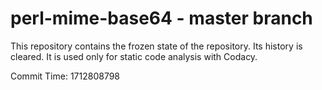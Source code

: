 # perl-mime-base64 - master branch

This repository contains the frozen state of the repository.
Its history is cleared. It is used only for static code
analysis with Codacy.

Commit Time: 1712808798